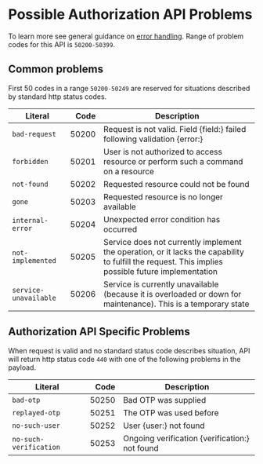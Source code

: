    
   
Possible Authorization API Problems
=================

To learn more see general guidance on [error handling](common-getstarted.html#error-handling).
Range of problem codes for this API is `50200-50399`.


Common problems
---------------

First 50 codes in a range `50200-50249` are reserved for situations described by standard http status codes.

Literal |  Code | Description                                          
------------------------------------ | -----:| ---------------------------------------------------  
`bad-request`                      | 50200 | Request is not valid. Field {field:} failed following validation {error:} 
`forbidden`                        | 50201 | User is not authorized to access resource or perform such a command on a resource
`not-found`                        | 50202 | Requested resource could not be found
`gone`                             | 50203 | Requested resource is no longer available
`internal-error`                   | 50204 | Unexpected error condition has occurred
`not-implemented`                  | 50205 | Service does not currently implement the operation, or it lacks the capability to fulfill the request. This implies possible future implementation
`service-unavailable`              | 50206 | Service is currently unavailable (because it is overloaded or down for maintenance). This is a temporary state



Authorization API Specific Problems
---------------

When request is valid and no standard status code describes situation, API will return http status code `440` with one of the following problems in the payload.


Literal               |  Code | Description                        
--------------------- | -----:| ----------------------------------- 
`bad-otp`             | 50250 | Bad OTP was supplied  
`replayed-otp`        | 50251 | The OTP was used before
`no-such-user`        | 50252 | User {user:} not found  
`no-such-verification`| 50253 | Ongoing verification {verification:} not found